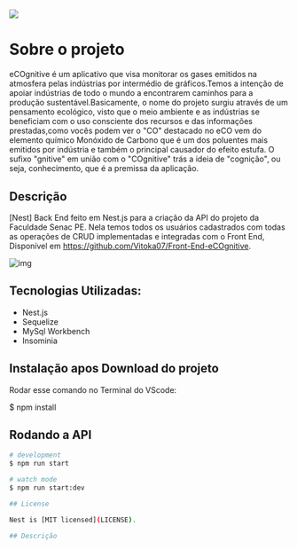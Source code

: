# ![](https://uploaddeimagens.com.br/images/003/846/382/full/icon.png)
# Sobre o projeto

eCOgnitive é um aplicativo que visa monitorar os gases emitidos na atmosfera pelas indústrias por intermédio de gráficos.Temos a intenção de apoiar indústrias de todo o mundo a encontrarem caminhos para a produção sustentável.Basicamente, o nome do projeto surgiu através de um pensamento ecológico, visto que o meio ambiente e as indústrias se beneficiam com o uso consciente dos recursos e das informações prestadas,como vocês podem ver o "CO" destacado no eCO vem do elemento químico Monóxido de Carbono que é um dos poluentes mais emitidos por indústria  e também o principal causador do efeito estufa. O sufixo "gnitive" em união com o "COgnitive" trás a ideia de "cognição", ou seja, conhecimento, que é a premissa da aplicação.

## Descrição
[Nest] Back End feito em Nest.js para a criação da API do projeto da Faculdade Senac PE.
 Nela temos todos os usuários cadastrados com todas as operações de CRUD implementadas e integradas com o Front End,
 Disponível em <https://github.com/Vitoka07/Front-End-eCOgnitive>.
 
![img](https://user-images.githubusercontent.com/95776771/174685884-178c020a-c60e-4bcf-9709-1be886dee341.png)


## Tecnologias Utilizadas:
 - Nest.js
 - Sequelize
 - MySql Workbench
 - Insominia

## Instalação apos Download do projeto
Rodar esse comando no Terminal do VScode:

$ npm install

## Rodando a API

```bash
# development
$ npm run start

# watch mode
$ npm run start:dev

## License

Nest is [MIT licensed](LICENSE).

## Descrição
